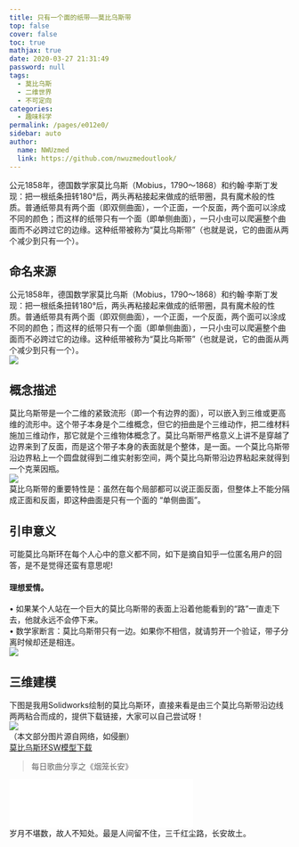 ```yaml
---
title: 只有一个面的纸带——莫比乌斯带
top: false
cover: false
toc: true
mathjax: true
date: 2020-03-27 21:31:49
password: null
tags: 
  - 莫比乌斯
  - 二维世界
  - 不可定向
categories: 
  - 趣味科学
permalink: /pages/e012e0/
sidebar: auto
author: 
  name: NWUzmed
  link: https://github.com/nwuzmedoutlook/
---
```

公元1858年，德国数学家莫比乌斯（Mobius，1790～1868）和约翰·李斯丁发现：把一根纸条扭转180°后，两头再粘接起来做成的纸带圈，具有魔术般的性质。普通纸带具有两个面（即双侧曲面），一个正面，一个反面，两个面可以涂成不同的颜色；而这样的纸带只有一个面（即单侧曲面），一只小虫可以爬遍整个曲面而不必跨过它的边缘。这种纸带被称为“莫比乌斯带”（也就是说，它的曲面从两个减少到只有一个）。

<!-- more -->

<!-- > 关注公众号【钚止科技】，共享每日黑科技！
![](https://i.loli.net/2020/04/29/DNG8avwcgWlVTt6.png) -->
## 命名来源
公元1858年，德国数学家莫比乌斯（Mobius，1790～1868）和约翰·李斯丁发现：把一根纸条扭转180°后，两头再粘接起来做成的纸带圈，具有魔术般的性质。普通纸带具有两个面（即双侧曲面），一个正面，一个反面，两个面可以涂成不同的颜色；而这样的纸带只有一个面（即单侧曲面），一只小虫可以爬遍整个曲面而不必跨过它的边缘。这种纸带被称为“莫比乌斯带”（也就是说，它的曲面从两个减少到只有一个）。<br>
![](https://i.loli.net/2020/04/27/o8h2cKwvLDlMdgS.jpg)
## 概念描述
莫比乌斯带是一个二维的紧致流形（即一个有边界的面），可以嵌入到三维或更高维的流形中。这个带子本身是个二维概念，但它的扭曲是个三维动作，把二维材料施加三维动作，那它就是个三维物体概念了。莫比乌斯带严格意义上讲不是穿越了边界来到了反面，而是这个带子本身的表面就是个整体，是一面。一个莫比乌斯带沿边界粘上一个圆盘就得到二维实射影空间，两个莫比乌斯带沿边界粘起来就得到一个克莱因瓶。<br>
![](https://i.loli.net/2020/04/27/ZMfJN4FnYke59L8.gif)<br>
莫比乌斯带的重要特性是：虽然在每个局部都可以说正面反面，但整体上不能分隔成正面和反面，即这种曲面是只有一个面的 “单侧曲面”。
## 引申意义
可能莫比乌斯环在每个人心中的意义都不同，如下是摘自知乎一位匿名用户的回答，是不是觉得还蛮有意思呢!
#### 理想爱情。
• 如果某个人站在一个巨大的莫比乌斯带的表面上沿着他能看到的“路”一直走下去，他就永远不会停下来。<br>
• 数学家断言：莫比乌斯带只有一边。如果你不相信，就请剪开一个验证，带子分离时候却还是相连。<br>
![](https://i.loli.net/2020/04/27/wpyJs3RNUIkTbLG.jpg)
## 三维建模
下图是我用Solidworks绘制的莫比乌斯环，直接来看是由三个莫比乌斯带沿边线两两粘合而成的，提供下载链接，大家可以自己尝试呀！<br>
![](https://i.loli.net/2020/04/27/p4kxXjzE3RbusHD.png)<br>
（本文部分图片源自网络，如侵删）<br>
[莫比乌斯环SW模型下载](https://lanzous.com/ic0cxvi)
> 每日歌曲分享之《烟笼长安》<br>
<iframe frameborder="no" border="0" marginwidth="0" marginheight="0" width=330 height=86 src="//music.163.com/outchain/player?type=2&id=34880571&auto=1&height=66"></iframe><br>
岁月不堪数，故人不知处。最是人间留不住，三千红尘路，长安故土。

